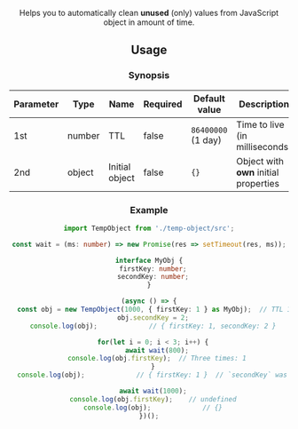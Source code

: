 <header>

Helps you to automatically clean **unused** (only) values from JavaScript object in amount of time.

<installation>

## Usage
### Synopsis
| Parameter | Type   | Name           | Required | Default value      | Description
|-----------|--------|----------------|----------|--------------------|-
| 1st       | number | TTL            | false    | `86400000` (1 day) | Time to live (in milliseconds)
| 2nd       | object | Initial object | false    | `{}`               | Object with **own** initial properties

### Example
```ts
import TempObject from './temp-object/src';

const wait = (ms: number) => new Promise(res => setTimeout(res, ms));

interface MyObj {
  firstKey: number;
  secondKey: number;
}

(async () => {
  const obj = new TempObject(1000, { firstKey: 1 } as MyObj);  // TTL 1 second
  obj.secondKey = 2;
  console.log(obj);             // { firstKey: 1, secondKey: 2 }

  for(let i = 0; i < 3; i++) {
    await wait(800);
    console.log(obj.firstKey);  // Three times: 1
  }
  console.log(obj);             // { firstKey: 1 }  // `secondKey` was expired

  await wait(1000);
  console.log(obj.firstKey);    // undefined
  console.log(obj);             // {}
})();
```

<noTesting>

<suggestions>
